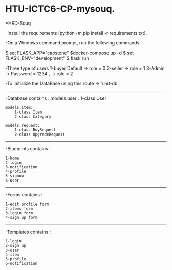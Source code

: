# HTU-ICTC6-CP-mysouq.
*HRD-Souq

-Install the requirements (python -m pip install -r requirements.txt).

-On a Windows command prompt, run the following commands:

$ set FLASK_APP="capstone"
$docker-compose up -d
$ set FLASK_ENV="development"
$ flask run

-Three type of users 
1-buyer Default -> role = 0
2-seller -> role = 1
3-Admin -> Password = 1234 , -> role = 2

-To initialize the DataBase using this route -> '/init-db'

**********************************************************
-Database contains :
    models.user :
        1-class User
    
    models.item:
        1-class Item
        2-class Category

    models.request:
        1-class BuyRequest
        2-class UpgradeRequest
**********************************************************
-Blueprints contains :  

    1-home
    2-login
    3-notification
    4-profile
    5-signup
    6-user
**********************************************************
-Forms contains :

    1-edit profile form
    2-items form
    3-login form
    4-sign up form

**********************************************************
-Templates contains :

    
    1-login
    2-sign up
    3-user
    4-item
    5-profile
    6-notification

